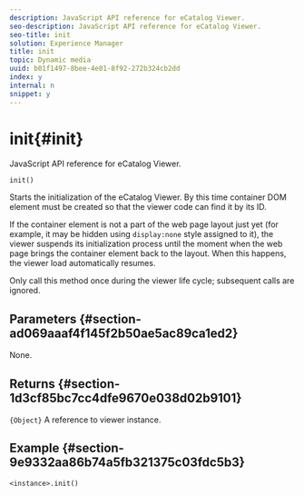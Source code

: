 ```yaml
---
description: JavaScript API reference for eCatalog Viewer.
seo-description: JavaScript API reference for eCatalog Viewer.
seo-title: init
solution: Experience Manager
title: init
topic: Dynamic media
uuid: b01f1497-8bee-4e01-8f92-272b324cb2dd
index: y
internal: n
snippet: y
---
```


# init{#init}

JavaScript API reference for eCatalog Viewer.

 `init()`

Starts the initialization of the eCatalog Viewer. By this time container DOM element must be created so that the viewer code can find it by its ID.

If the container element is not a part of the web page layout just yet (for example, it may be hidden using `display:none` style assigned to it), the viewer suspends its initialization process until the moment when the web page brings the container element back to the layout. When this happens, the viewer load automatically resumes.

Only call this method once during the viewer life cycle; subsequent calls are ignored.

## Parameters {#section-ad069aaaf4f145f2b50ae5ac89ca1ed2}

None.

## Returns {#section-1d3cf85bc7cc4dfe9670e038d02b9101}

`{Object}` A reference to viewer instance.

## Example {#section-9e9332aa86b74a5fb321375c03fdc5b3}

```
<instance>.init()
```

